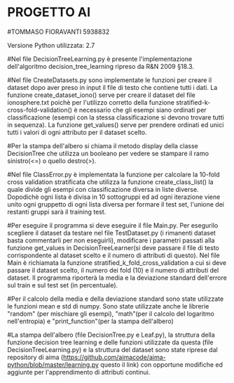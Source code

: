 # PROGETTO AI
#TOMMASO FIORAVANTI 5938832

Versione Python utilizzata: 2.7

#Nel file DecisionTreeLearning.py è presente l'implementazione dell'algoritmo decision_tree_learning ripreso da R&N 2009 §18.3.

#Nel file CreateDatasets.py sono implementate le funzioni per creare il dataset dopo aver preso in input il file di testo che contiene tutti i dati. La funzione create_dataset_iono() serve per creare il dataset del file ionosphere.txt poichè per l'utilizzo corretto della funzione stratified-k-cross-fold-validation() è necessario che gli esempi siano ordinati per classificazione (esempi con la stessa classificazione si devono trovare tutti in sequenza). La funzione get_values() serve per prendere ordinati ed unici tutti i valori di ogni attributo per il dataset scelto. 

#Per la stampa dell'albero si chiama il metodo display della classe DecisionTree che utilizza un booleano per vedere se stampare il ramo sinistro(<=) o quello destro(>).

#Nel file ClassError.py è implementata la funzione per calcolare la 10-fold cross validation stratificata che utilizza la funzione create_class_list() la quale divide gli esempi con classificazione diversa in liste diverse. Dopodichè ogni lista è divisa in 10 sottogruppi ed ad ogni iterazione viene unito ogni gruppetto di ogni lista diversa per formare il test set, l'unione dei restanti gruppi sarà il training test.

#Per eseguire il programma si deve eseguire il file Main.py. Per esegurilo scegliere il dataset da testare nel file TestDataset.py (i rimanenti dataset basta commentarli per non eseguirli), modificare i parametri passati alla funzione get_values in DecisionTreeLearner(si deve passare il file di testo corrispondente al dataset scelto e il numero di attributi di questo). Nel file Main è richiamata la funzione stratified_k_fold_cross_validation a cui si deve passare il dataset scelto, il numero dei fold (10) e il numero di attributi del dataset. Il programma riporterà la media e la deviazione standard dell'errore sul train e sul test set (in percentuale).

#Per il calcolo della media e della deviazione standard sono state utilizzate le funzioni mean e std di numpy. Sono state utilizzate anche le librerie "random" (per mischiare gli esempi), "math"(per il calcolo del logaritmo nell'entropia) e "print_function"(per la stampa dell'albero)

#La stampa dell'albero (file DecisionTree.py e Leaf.py), la struttura della funzione decision tree learning e delle funzioni utilizzate da questa (file DecisionTreeLearning.py) e la struttura del dataset sono state riprese dal repository di aima (https://github.com/aimacode/aima-python/blob/master/learning.py questo il link) con opportune modifiche ed aggiunte per l'apprendimento di attributi continui.

